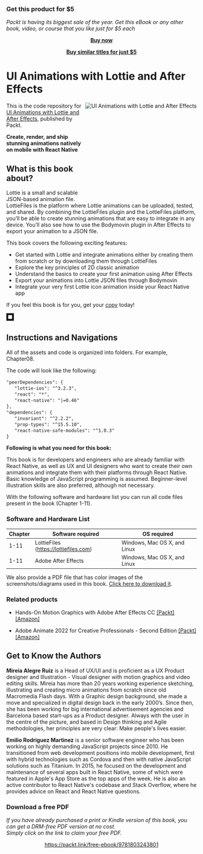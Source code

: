 
### Get this product for $5

<i>Packt is having its biggest sale of the year. Get this eBook or any other book, video, or course that you like just for $5 each</i>


<b><p align='center'>[Buy now](https://packt.link/9781803243801)</p></b>


<b><p align='center'>[Buy similar titles for just $5](https://subscription.packtpub.com/search)</p></b>


# UI Animations with Lottie and After Effects

<a href="https://www.packtpub.com/product/ui-animations-with-lottie-and-after-effects/9781803243801?utm_source=github&utm_medium=repository&utm_campaign=9781803243801"><img src="https://static.packt-cdn.com/products/9781803243801/cover/smaller" alt="UI Animations with Lottie and After Effects" height="256px" align="right"></a>

This is the code repository for [UI Animations with Lottie and After Effects](https://www.packtpub.com/product/ui-animations-with-lottie-and-after-effects/9781803243801?utm_source=github&utm_medium=repository&utm_campaign=9781803243801), published by Packt.

**Create, render, and ship stunning animations natively on mobile with React Native**

## What is this book about?
Lottie is a small and scalable JSON-based animation file. LottieFiles is the platform where Lottie animations can be uploaded, tested, and shared. By combining the LottieFiles plugin and the LottieFiles platform, you’ll be able to create stunning animations that are easy to integrate in any device. You’ll also see how to use the Bodymovin plugin in After Effects to export your animation to a JSON file.

This book covers the following exciting features:
* Get started with Lottie and integrate animations either by creating them from scratch or by downloading them through LottieFiles
* Explore the key principles of 2D classic animation
* Understand the basics to create your first animation using After Effects
* Export your animations into Lottie JSON files through Bodymovin
* Integrate your very first Lottie icon animation inside your React Native app

If you feel this book is for you, get your [copy](https://www.amazon.com/dp/1803243805) today!

<a href="https://www.packtpub.com/?utm_source=github&utm_medium=banner&utm_campaign=GitHubBanner"><img src="https://raw.githubusercontent.com/PacktPublishing/GitHub/master/GitHub.png" 
alt="https://www.packtpub.com/" border="5" /></a>


## Instructions and Navigations
All of the assets and code is organized into folders. For example, Chapter08.

The code will look like the following:
```
"peerDependencies": {
   "lottie-ios": "^3.2.3",
   "react": "*",
   "react-native": "|=0.46"
},
"dependencies": {
   "invariant": "^2.2.2",
   "prop-types": "^15.5.10",
   "react-native-safe-modules": "^1.0.3"
}
```

**Following is what you need for this book:**

This book is for developers and engineers who are already familiar with React Native, as well as UX and UI designers who want to create their own animations and integrate them with their platforms through React Native. Basic knowledge of JavaScript programming is assumed. Beginner-level illustration skills are also preferred, although not necessary.

With the following software and hardware list you can run all code files present in the book (Chapter 1-11).

### Software and Hardware List

| Chapter  | Software required                      | OS required                        |
| -------- | ---------------------------------------| -----------------------------------|
| 1-11     | LottieFiles (https://lottiefiles.com)  | Windows, Mac OS X, and Linux       |
| 1-11     | Adobe After Effects                    | Windows, Mac OS X, and Linux       |



We also provide a PDF file that has color images of the screenshots/diagrams used in this book. [Click here to download it](https://static.packt-cdn.com/downloads/9781803243801_ColorImages.pdf).


### Related products <Other books you may enjoy>
* Hands-On Motion Graphics with Adobe After Effects CC [[Packt]](https://www.packtpub.com/product/business/9781789345155?utm_source=github&utm_medium=repository&utm_campaign=9781789345155) [[Amazon]](https://www.amazon.com/dp/1789345154)

* Adobe Animate 2022 for Creative Professionals - Second Edition [[Packt]](https://www.packtpub.com/product/business_and_other/9781803232799?utm_source=github&utm_medium=repository&utm_campaign=9781803232799) [[Amazon]](https://www.amazon.com/dp/180323279X)

## Get to Know the Authors
**Mireia Alegre Ruiz**
is a Head of UX/UI and is proficient as a UX Product designer and Illustration - Visual designer with motion graphics and video editing skills. Mireia has more than 20 years working experience sketching, illustrating and creating micro animations from scratch since old Macromedia Flash days. With a Graphic design background, she made a move and specialized in digital design back in the early 2000’s. Since then, she has been working for big international advertisement agencies and Barcelona based start-ups as a Product designer. Always with the user in the centre of the picture, and based in Design thinking and Agile methodologies, her principles are very clear: Make people's lives easier.

**Emilio Rodriguez Martinez**
is a senior software engineer who has been working on highly demanding JavaScript projects since 2010. He transitioned from web development positions into mobile development, first with hybrid technologies such as Cordova and then with native JavaScript solutions such as Titanium. In 2015, he focused on the development and maintenance of several apps built in React Native, some of which were featured in Apple's App Store as the top apps of the week. He is also an active contributor to React Native's codebase and Stack Overflow, where he provides advice on React and React Native questions.





### Download a free PDF

 <i>If you have already purchased a print or Kindle version of this book, you can get a DRM-free PDF version at no cost.<br>Simply click on the link to claim your free PDF.</i>
<p align="center"> <a href="https://packt.link/free-ebook/9781803243801">https://packt.link/free-ebook/9781803243801 </a> </p>